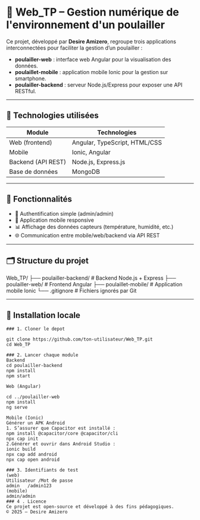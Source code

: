# 🐔 Web_TP – Gestion numérique de l'environnement d'un poulailler

Ce projet, développé par **Desire Amizero**, regroupe trois applications interconnectées pour faciliter la gestion d’un poulailler :

- **poulailler-web** : interface web Angular pour la visualisation des données.
- **poulaillet-mobile** : application mobile Ionic pour la gestion sur smartphone.
- **poulailler-backend** : serveur Node.js/Express pour exposer une API RESTful.
  
---

## 🧰 Technologies utilisées

| Module              | Technologies                                  |
|---------------------|-----------------------------------------------|
| Web (frontend)       | Angular, TypeScript, HTML/CSS                |
| Mobile               | Ionic, Angular                                |
| Backend (API REST)   | Node.js, Express.js                           |
| Base de données      | MongoDB                                       |

---

## 🚀 Fonctionnalités

- 🔐 Authentification simple (admin/admin)
- 📱 Application mobile responsive
- 📊 Affichage des données capteurs (température, humidité, etc.)
- 🌐 Communication entre mobile/web/backend via API REST

---

## 🗂️ Structure du projet

Web_TP/
├── poulailler-backend/ # Backend Node.js + Express
├── poulailler-web/ # Frontend Angular
├── poulaillet-mobile/ # Application mobile Ionic
└── .gitignore # Fichiers ignorés par Git

---

## 🧪 Installation locale




```
### 1. Cloner le depot

git clone https://github.com/ton-utilisateur/Web_TP.git
cd Web_TP

### 2. Lancer chaque module
Backend
cd poulailler-backend
npm install
npm start

Web (Angular)

cd ../poulailler-web
npm install
ng serve

Mobile (Ionic)
Générer un APK Android
1. S’assurer que Capacitor est installé :
npm install @capacitor/core @capacitor/cli
npx cap init
2.Générer et ouvrir dans Android Studio :
ionic build
npx cap add android
npx cap open android

### 3. Identifiants de test
(web)
Utilisateur	/Mot de passe
admin	/admin123
(mobile)
admin/admin
### 4 . Licence
Ce projet est open-source et développé à des fins pédagogiques.
© 2025 – Desire Amizero
